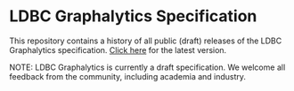 LDBC Graphalytics Specification
===============================

This repository contains a history of all public (draft) releases of the LDBC Graphalytics specification. [Click here](https://github.com/tudelft-atlarge/graphalytics_docs/raw/master/LDBC-Graphalytics_tech-specs_v0.2.6.pdf) for the latest version.

NOTE: LDBC Graphalytics is currently a draft specification. We welcome all feedback from the community, including academia and industry.
